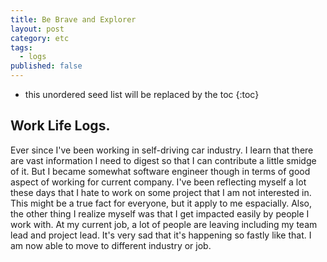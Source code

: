 ```yaml
---
title: Be Brave and Explorer
layout: post
category: etc
tags:
  - logs
published: false
---
```


* this unordered seed list will be replaced by the toc
{:toc}

## Work Life Logs.

Ever since I've been working in self-driving car industry. I learn that there are vast information I need to digest so that I can contribute a little smidge of it. But I became somewhat software engineer though in terms of good aspect of working for current company. I've been reflecting myself a lot these days that I hate to work on some project that I am not interested in. This might be a true fact for everyone, but it apply to me espacially. Also, the other thing I realize myself was that I get impacted easily by people I work with. At my current job, a lot of people are leaving including my team lead and project lead. It's very sad that it's happening so fastly like that. I am now able to move to different industry or job.


